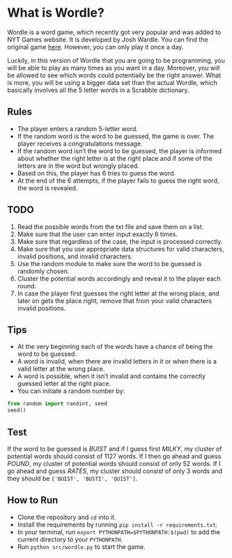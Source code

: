 # What is Wordle?

Wordle is a word game, which recently got very popular and was added to NYT Games website. It is developed by Josh Wardle. You can find the original game [here](https://www.nytimes.com/games/wordle/index.html). However, you can only play it once a day.

Luckily, in this version of Wordle that you are going to be programming, you will be able to play as many times as you want in a day. Moreover, you will be allowed to see which words could potentially be the right answer. What is more, you will be using a bigger data set than the actual Wordle, which basically involves all the 5 letter words in a Scrabble dictionary.

## Rules

- The player enters a random 5-letter word.
- If the random word is the word to be guessed, the game is over. The player receives a congratulations message.
- If the random word isn’t the word to be guessed, the player is informed about whether the right letter is at the right place and if some of the letters are in the word but wrongly placed.
- Based on this, the player has 6 tries to guess the word.
- At the end of the 6 attempts, if the player fails to guess the right word, the word is revealed.

## TODO

1. Read the possible words from the txt file and save them on a list.
2. Make sure that the user can enter input exactly 6 times.
3. Make sure that regardless of the case, the input is processed correctly.
4. Make sure that you use appropriate data structures for valid characters, invalid positions, and invalid characters.
5. Use the random module to make sure the word to be guessed is randomly chosen.
6. Cluster the potential words accordingly and reveal it to the player each round.
7. In case the player first guesses the right letter at the wrong place, and later on gets the place right, remove that from your valid characters invalid positions.

## Tips

- At the very beginning each of the words have a chance of being the word to be guessed.
- A word is invalid, when there are invalid letters in it or when there is a valid letter at the wrong place.
- A word is possible, when it isn’t invalid and contains the correctly guessed letter at the right place.
- You can initiate a random number by:

```python
from random import randint, seed
seed()
```

## Test

If the word to be guessed is _BUIST_ and if I guess first _MILKY_, my cluster of potential words should consist of 1127 words. If I then go ahead and guess _POUND_, my cluster of potential words should consist of only 52 words. If I go ahead and guess _RATES_, my cluster should consist of only 3 words and they should be `['BUIST', 'BUSTI', 'QUIST']`.

## How to Run

- Clone the repository and `cd` into it.
- Install the requirements by running `pip install -r requirements.txt`.
- In your terminal, run `export PYTHONPATH=$PYTHONPATH:$(pwd)` to add the current directory to your `PYTHONPATH`.
- Run `python src/wordle.py` to start the game.